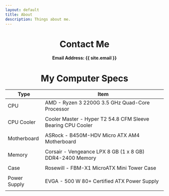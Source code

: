 ```yaml
---
layout: default
title: About
description: Things about me.
---
```

<center>
<h1>Contact Me</h1>
<p><b>Email Address: {{ site.email }}</b></p>

<h1>My Computer Specs</h1>
<table class="pcpp-part-list">
  <thead>
    <tr>
      <th>Type</th>
      <th>Item</th>
    </tr>
  </thead>
  <tbody>
    <tr>
      <td class="pcpp-part-list-type">CPU</td>
      <td class="pcpp-part-list-item">AMD - Ryzen 3 2200G 3.5 GHz Quad-Core Processor</td>
    </tr>
    <tr>
    <td></td>
    </tr>
    <tr>
      <td class="pcpp-part-list-type">CPU Cooler</td>
      <td class="pcpp-part-list-item">Cooler Master - Hyper T2 54.8 CFM Sleeve Bearing CPU Cooler</td>
    </tr>
    <tr>
    <td></td>
    </tr>
    <tr>
      <td class="pcpp-part-list-type">Motherboard</td>
      <td class="pcpp-part-list-item">ASRock - B450M-HDV Micro ATX AM4 Motherboard</td>
    </tr>
    <tr>
    <td></td>
    </tr>
    <tr>
      <td class="pcpp-part-list-type">Memory</td>
      <td class="pcpp-part-list-item">Corsair - Vengeance LPX 8 GB (1 x 8 GB) DDR4-2400 Memory</td>
    </tr>
    <tr>
    <td></td>
    </tr>
    <tr>
      <td class="pcpp-part-list-type">Case</td>
      <td class="pcpp-part-list-item">Rosewill - FBM-X1 MicroATX Mini Tower Case</td>
    </tr>
    <tr>
    <td></td>
    </tr>
    <tr>
      <td class="pcpp-part-list-type">Power Supply</td>
      <td class="pcpp-part-list-item">EVGA - 500 W 80+ Certified ATX Power Supply</td>
    </tr>
    <tr>
      <td></td>
    </tr>
  </tbody>
</table>
</center>